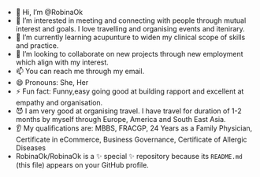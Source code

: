 - 👋 Hi, I’m @RobinaOk
- 👀 I’m interested in meeting and connecting with people through mutual interest and goals. I love travelling and organising events and itenirary.
- 🌱 I’m currently learning acupunture to widen my clinical scope of skills and practice.
- 💞️ I’m looking to collaborate on new projects through new employment which align with my interest. 
- 📫 You can reach me through my email.
- 😄 Pronouns: She, Her
- ⚡ Fun fact: Funny,easy going good at building rapport and excellent at empathy and organisation. 
- 😈 I am very good at organising travel. I have travel for duration of 1-2 months by myself through Europe, America and South East Asia.  
- 👂 My qualifications are: MBBS, FRACGP, 24 Years as a Family Physician, Certificate in eCommerce, Business Governance, Certificate of Allergic Diseases
- RobinaOk/RobinaOk is a ✨ special ✨ repository because its `README.md` (this file) appears on your GitHub profile.
  
